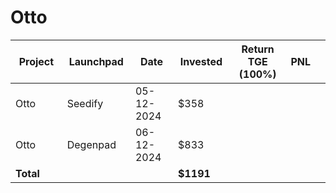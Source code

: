 # Otto



<table data-full-width="true"><thead><tr><th width="152">Project</th><th width="138">Launchpad</th><th width="132">Date</th><th width="133">Invested</th><th width="176">Return TGE (100%)</th><th>PNL</th><th></th></tr></thead><tbody><tr><td>Otto</td><td>Seedify</td><td>05-12-2024</td><td>$358</td><td></td><td></td><td></td></tr><tr><td>Otto</td><td>Degenpad</td><td>06-12-2024</td><td>$833</td><td></td><td></td><td></td></tr><tr><td><strong>Total</strong></td><td></td><td></td><td><strong>$1191</strong></td><td></td><td></td><td></td></tr></tbody></table>

